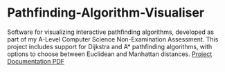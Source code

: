 # Pathfinding-Algorithm-Visualiser
 Software for visualizing interactive pathfinding algorithms, developed as part of my A-Level Computer Science Non-Examination Assessment. This project includes support for Dijkstra and A* pathfinding algorithms, with options to choose between Euclidean and Manhattan distances.
[Project Documentation PDF](https://2Deeas.github.io/Pathfinding-Algorithm-Visualiser/NEA%20-%20Saeed%20Al%20Shrouf%20-%20PDF.pdf)
